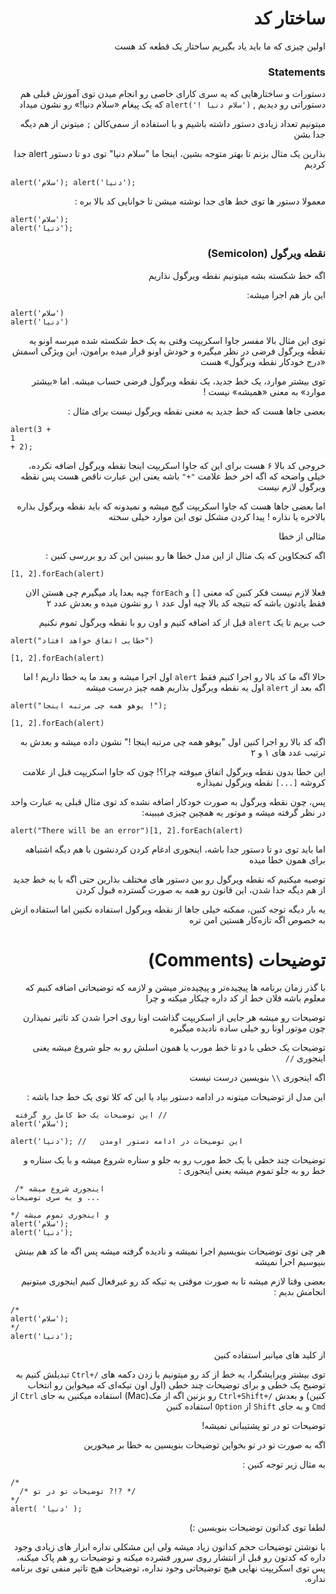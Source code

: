 <div dir="rtl">

# ساختار کد 

اولین چیزی که ما باید یاد بگیریم ساختار یک قطعه کد هست 

### Statements
دستورات و ساختارهایی که یه سری کارای خاصی رو انجام میدن 
توی آموزش قبلی هم دستوراتی رو دیدیم , ‍‍`('سلام دنیا !')alert` که یک پیغام «سلام دنیا!» رو نشون میداد

میتونیم تعداد زیادی دستور داشته باشیم و با استفاده از سمی‌کالن `;` میتونن از هم دیگه جدا بشن 

بذارین یک مثال بزنم تا بهتر متوجه بشین، اینجا ما "سلام دنیا" توی دو تا دستور alert جدا کردیم 

<div dir="ltr">

```
alert('سلام'); alert('دنیا');
```
</div>

معمولا دستور ها توی خط های جدا نوشته میشن تا خوانایی کد بالا بره : 

<div dir="ltr">

```
alert('سلام');
alert('دنیا');
```
</div>

### نقطه ویرگول (Semicolon)

اگه خط شکسته بشه میتونیم نقطه ویرگول نذاریم 

این باز هم اجرا میشه: 

<div dir="ltr">

```
alert('سلام')
alert('دنیا')
```
</div>


توی این مثال بالا مفسر جاوا اسکریپت وقتی به یک خط شکسته شده میرسه اونو یه نقطه ویرگول فرضی در نظر میگیره و خودش اونو قرار میده برامون، این ویژگی اسمش «درج خودکار نقطه ویرگول» هست 

توی بیشتر موارد، یک خط جدید، یک نقطه ویرگول فرضی حساب میشه. اما «بیشتر موارد» به معنی «همیشه» نیست !

بعضی جاها هست که خط جدید به معنی نقطه ویرگول نیست برای مثال :

<div dir="ltr">

```
alert(3 +
1
+ 2);
```
</div>


خروجی کد بالا ۶ هست برای این که جاوا اسکریپت اینجا نقطه ویرگول اضافه نکرده، خیلی واضحه که اگه اخر خط علامت `"+"` باشه یعنی این عبارت ناقص هست  پس نقطه ویرگول لازم نیست 

اما بعضی جاها هست که جاوا اسکریپت گیج میشه و نمیدونه که باید نقطه ویرگول بذاره بالاخره یا نذاره ! پیدا کردن مشکل توی این موارد خیلی سخته

مثالی از خطا  

اگه کنجکاوین که یک مثال از این مدل خطا ها رو ببینین این کد رو بررسی کنین : 

<div dir="ltr">

```
[1, 2].forEach(alert)
```
</div>

فعلا لازم نیست فکر کنین که معنی `[]` و `forEach` چیه بعدا یاد میگیرم چی هستن الان فقط یادتون باشه که نتیجه کد بالا چیه اول عدد ۱ رو نشون میده و بعدش عدد ۲ 

خب بریم تا یک `alert‍` قبل از کد اضافه کنیم و اون رو با نقطه ویرگول تموم نکنیم 

<div dir="ltr">

```
alert("خطایی اتفاق خواهد افتاد")

[1, 2].forEach(alert)
```
</div>


حالا اگه ما کد بالا رو اجرا کنیم فقط `alert` اول اجرا میشه و بعد ما یه خطا داریم !‌
اما اگه بعد از `alert` اول یه نقطه ویرگول بذاریم همه چیز درست میشه  

<div dir="ltr">

```
alert("یوهو همه چی مرتبه اینجا !");

[1, 2].forEach(alert)
```
</div>

اگه کد بالا رو اجرا کنین اول "یوهو همه چی مرتبه اینجا !" نشون داده میشه و بعدش به ترتیب عدد های ۱ و ۲ 

این خطا بدون نقطه ویرگول اتفاق میوفته چرا؟! چون که جاوا اسکریپت قبل از علامت کروشه `[...]` نقطه ویرگول نمیذاره 

پس، چون نقطه ویرگول به صورت خودکار اضافه نشده کد توی مثال قبلی یه عبارت واحد در نظر گرفته میشه و موتور یه همچین چیزی میبینه: 

<div dir="ltr">

```
alert("There will be an error")[1, 2].forEach(alert)
```
</div>

اما باید توی دو تا دستور جدا باشه، اینجوری ادغام کردن کردنشون با هم دیگه اشتباهه برای همون خطا میده 

توصیه میکنیم که نقطه ویرگول رو بین دستور های مختلف بذارین حتی اگه با یه خط جدید از هم دیگه جدا شدن، این قانون رو همه به صورت گسترده قبول کردن

یه بار دیگه توجه کنین، ممکنه خیلی جاها از نقطه ویرگول استفاده نکنین اما استفاده ازش به خصوص اگه تازه‌کار هستین امن تره

# توضیحات (Comments)

با گذر زمان برنامه ها پیچیده‌تر و پیچیده‌تر میشن و لازمه که توضیحاتی اضافه کنیم که معلوم باشه فلان خط از کد داره چیکار میکنه و چرا

توضیحات رو میشه هر جایی از اسکریپت گذاشت اونا روی اجرا شدن کد تاثیر نمیذارن چون موتور اونا رو خیلی ساده نادیده میگیره

توضیحات یک خطی با دو تا خط مورب یا همون اسلش رو به جلو شروع میشه یعنی اینجوری  `//` 

اگه اینجوری `\\` بنویسین درست نیست 

این مدل از توضیحات میتونه در ادامه دستور بیاد یا این که کلا توی یک خط جدا باشه :

<div dir="ltr">

```
 این توضیحات یک خط کامل رو گرفته //
alert('سلام');

alert('دنیا'); //   این توضیحات در ادامه دستور اومدن
```
</div>

توضیحات چند خطی با یک خط مورب رو به جلو و ستاره شروع میشه و با یک ستاره و خط رو به جلو تموم میشه یعنی اینجوری : 

<div dir="ltr">

```
 /* اینجوری شروع میشه 
و یه سری توضیحات ...

*/ و اینجوری تموم میشه 
alert('سلام');
alert('دنیا');

```

</div>

هر چی توی توضیحات بنویسیم اجرا نمیشه و نادیده گرفته میشه پس اگه ما کد هم بینش بنیوسیم اجرا نمیشه

بعضی وقتا لازم میشه تا به صورت موقتی یه تیکه کد رو غیرفعال کنیم اینجوری میتونیم انجامش بدیم :‌

<div dir="ltr">

```
/*
alert('سلام');
*/
alert('دنیا');
```

</div>

از کلید های میانبر استفاده کنین


توی بیشتر ویرایشگرا، یه خط از کد رو میتونیم با زدن دکمه های `/+Ctrl`  تبدیلش کنیم به توضیح یک خطی و برای توضیحات چند خطی (اول اون تیکه‌ای که میخواین رو انتخاب کنین) و بعدش `/+Ctrl+Shift`  رو بزنین اگه از مک(Mac) استفاده میکنین به جای `Ctrl`  از `Cmd` و به جای `Shift` از `Option` استفاده کنین


توضیحات تو در تو پشتیبانی نمیشه!

اگه به صورت تو در تو بخواین توضیحات بنویسین به خطا بر میخورین

به مثال زیر توجه کنین : 

<div dir="ltr">

```
/*
  /* توضیحات تو در تو ?!? */
*/
alert( 'دنیا' );

```

</div>


لطفا توی کداتون توضیحات بنویسین :) 
 
با نوشتن توضیحات حجم کداتون زیاد میشه ولی این مشکلی نداره ابزار های زیادی وجود داره که کدتون رو قبل از انتشار روی سرور فشرده میکنه و توضیحات رو هم پاک میکنه، پس توی اسکریپت نهایی هیچ توضیحاتی وجود نداره، توضیحات هیچ تاثیر منفی توی برنامه نداره.



</div>
